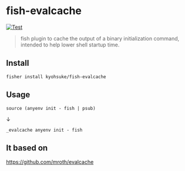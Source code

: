 # fish-evalcache
[![Test](https://github.com/kyohsuke/fish-evalcache/actions/workflows/test.yml/badge.svg)](https://github.com/kyohsuke/fish-evalcache/actions/workflows/test.yml)

> fish plugin to cache the output of a binary initialization command, intended to help lower shell startup time.

## Install
```fish
fisher install kyohsuke/fish-evalcache
```

## Usage
```fish
source (anyenv init - fish | psub)
```

↓

```fish
_evalcache anyenv init - fish
```

## It based on
https://github.com/mroth/evalcache
